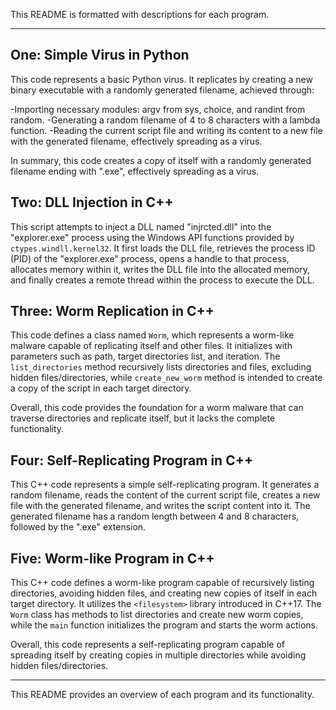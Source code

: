 This README is formatted with descriptions for each program.

---

## One: Simple Virus in Python

This code represents a basic Python virus. It replicates by creating a new binary executable with a randomly generated filename, achieved through:

-Importing necessary modules: argv from sys, choice, and randint from random.
-Generating a random filename of 4 to 8 characters with a lambda function.
-Reading the current script file and writing its content to a new file with the generated filename, effectively spreading as a virus.

In summary, this code creates a copy of itself with a randomly generated filename ending with ".exe", effectively spreading as a virus.

## Two: DLL Injection in C++

This script attempts to inject a DLL named "injrcted.dll" into the "explorer.exe" process using the Windows API functions provided by `ctypes.windll.kernel32`. It first loads the DLL file, retrieves the process ID (PID) of the "explorer.exe" process, opens a handle to that process, allocates memory within it, writes the DLL file into the allocated memory, and finally creates a remote thread within the process to execute the DLL.

## Three: Worm Replication in C++

This code defines a class named `Worm`, which represents a worm-like malware capable of replicating itself and other files. It initializes with parameters such as path, target directories list, and iteration. The `list_directories` method recursively lists directories and files, excluding hidden files/directories, while `create_new_worm` method is intended to create a copy of the script in each target directory.

Overall, this code provides the foundation for a worm malware that can traverse directories and replicate itself, but it lacks the complete functionality.

## Four: Self-Replicating Program in C++

This C++ code represents a simple self-replicating program. It generates a random filename, reads the content of the current script file, creates a new file with the generated filename, and writes the script content into it. The generated filename has a random length between 4 and 8 characters, followed by the ".exe" extension.

## Five: Worm-like Program in C++

This C++ code defines a worm-like program capable of recursively listing directories, avoiding hidden files, and creating new copies of itself in each target directory. It utilizes the `<filesystem>` library introduced in C++17. The `Worm` class has methods to list directories and create new worm copies, while the `main` function initializes the program and starts the worm actions.

Overall, this code represents a self-replicating program capable of spreading itself by creating copies in multiple directories while avoiding hidden files/directories.

--- 

This README provides an overview of each program and its functionality.
